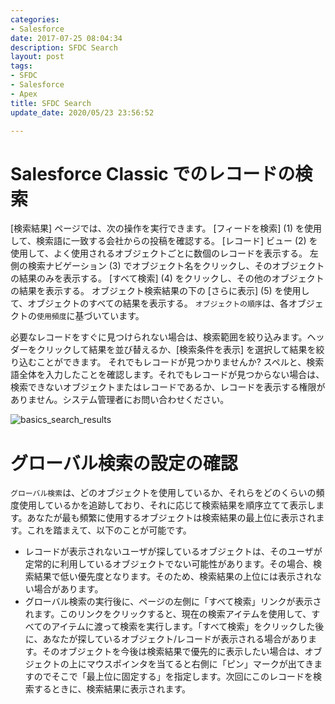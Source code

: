 ```yaml
---
categories:
- Salesforce
date: 2017-07-25 08:04:34
description: SFDC Search
layout: post
tags:
- SFDC
- Salesforce
- Apex
title: SFDC Search
update_date: 2020/05/23 23:56:52

---
```


# Salesforce Classic でのレコードの検索
[検索結果] ページでは、次の操作を実行できます。
[フィードを検索] (1) を使用して、検索語に一致する会社からの投稿を確認する。
[レコード] ビュー (2) を使用して、よく使用されるオブジェクトごとに数個のレコードを表示する。
左側の検索ナビゲーション (3) でオブジェクト名をクリックし、そのオブジェクトの結果のみを表示する。
[すべて検索] (4) をクリックし、その他のオブジェクトの結果を表示する。
オブジェクト検索結果の下の [さらに表示] (5) を使用して、オブジェクトのすべての結果を表示する。
`オブジェクトの順序`は、各オブジェクトの`使用頻度`に基づいています。

必要なレコードをすぐに見つけられない場合は、検索範囲を絞り込みます。ヘッダーをクリックして結果を並び替えるか、[検索条件を表示] を選択して結果を絞り込むことができます。
それでもレコードが見つかりませんか? スペルと、検索語全体を入力したことを確認します。それでもレコードが見つからない場合は、検索できないオブジェクトまたはレコードであるか、レコードを表示する権限がありません。システム管理者にお問い合わせください。

![basics_search_results](/blog/images/sfdc-image/basics_search_results.png)


# グローバル検索の設定の確認

`グローバル検索`は、どのオブジェクトを使用しているか、それらをどのくらいの頻度使用しているかを追跡しており、それに応じて検索結果を順序立てて表示します。あなたが最も頻繁に使用するオブジェクトは検索結果の最上位に表示されます。これを踏まえて、以下のことが可能です。
- レコードが表示されないユーザが探しているオブジェクトは、そのユーザが定常的に利用しているオブジェクトでない可能性があります。その場合、検索結果で低い優先度となります。そのため、検索結果の上位には表示されない場合があります。
- グローバル検索の実行後に、ページの左側に「すべて検索」リンクが表示されます。このリンクをクリックすると、現在の検索アイテムを使用して、すべてのアイテムに渡って検索を実行します。「すべて検索」をクリックした後に、あなたが探しているオブジェクト/レコードが表示される場合があります。そのオブジェクトを今後は検索結果で優先的に表示したい場合は、オブジェクトの上にマウスポインタを当てると右側に「ピン」マークが出てきますのでそこで「最上位に固定する」を指定します。次回にこのレコードを検索するときに、検索結果に表示されます。